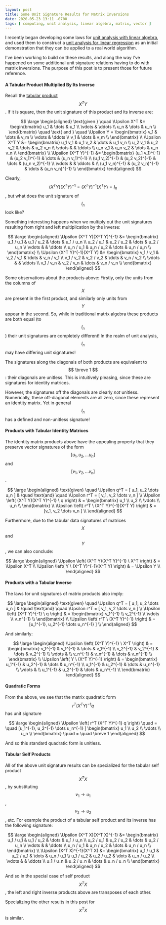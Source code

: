 ```yaml
---
layout: post
title: Some Unit Signature Results for Matrix Inversions
date: 2020-05-23 13:11 -0700
tags: [ computing, unit analysis, linear algebra, matrix, vector ]
---
```


I recently began developing some laws for
[unit analysis with linear algebra](http://erikerlandson.github.io/blog/2020/05/01/unit-analysis-for-linear-algebra/),
and used them to construct a
[unit analysis for linear regression](http://erikerlandson.github.io/blog/2020/05/06/unit-analysis-for-linear-regression/)
as an initial demonstration that they can be applied to a real world algorithm.

I've been working to build on these results, and along the way I've happened on some additional
unit signature relations having to do with matrix inversions.
The purpose of this post is to present those for future reference.

#### A Tabular Product Multiplied By Its Inverse

Recall the
[tabular product](http://erikerlandson.github.io/blog/2020/05/01/unit-analysis-for-linear-algebra/#generalized-tabular-product)
$$ X^T Y $$.
If it is square, then the unit signature of this product and its inverse are:

$$
\large
\begin{aligned}
\text{given } \quad \Upsilon X^T &=
\begin{bmatrix}
  u_1 & \dots & u_1 \\
  \vdots & \ddots \\
  u_n & \dots & u_n \\
\end{bmatrix}
\quad \text{ and } \quad \Upsilon Y =
\begin{bmatrix}
  v_1 & \dots & v_m \\
  \vdots & \ddots \\
  v_1 & \dots & v_m \\
\end{bmatrix} \\
\Upsilon X^T Y &=
\begin{bmatrix}
  u_1 v_1 & u_1 v_2 & \dots & u_1 v_n \\
  u_2 v_1 & u_2 v_2 & \dots & u_2 v_n \\
  \vdots & & \ddots \\
  u_n v_1 & u_n v_2 & \dots & u_n v_n \\
\end{bmatrix} \\
\Upsilon (X^T Y)^{-1} &=
\begin{bmatrix}
  (u_1 v_1)^{-1} & (u_2 v_1)^{-1} & \dots  & (u_n v_1)^{-1} \\
  (u_1 v_2)^{-1} & (u_2 v_2)^{-1} & \dots  & (u_n v_2)^{-1} \\
  \vdots         &                & \ddots & \\
  (u_1 v_n)^{-1} & (u_2 v_n)^{-1} & \dots  & (u_n v_n)^{-1} \\  
\end{bmatrix}
\end{aligned}
$$

Clearly,
$$ (X^T Y)(X^T Y)^{-1} = (X^T Y)^{-1}(X^T Y) = I_n $$,
but what does the unit signature of $$ I_n $$ look like?

Something interesting happens when we multiply out the unit signatures resulting from
right and left multiplication by the inverse:

$$
\large
\begin{aligned}
\Upsilon (X^T Y)(X^T Y)^{-1} &=
\begin{bmatrix}
  u_1 / u_1 & u_1 / u_2 & \dots & u_1 / u_n \\
  u_2 / u_1 & u_2 / u_2 & \dots & u_2 / u_n \\
  \vdots & & \ddots \\
  u_n / u_1 & u_n / u_2 & \dots & u_n / u_n \\
\end{bmatrix} \\
\Upsilon (X^T Y)^{-1}(X^T Y) &=
\begin{bmatrix}
  v_1 / v_1 & v_2 / v_1 & \dots & v_n / v_1 \\
  v_1 / v_2 & v_2 / v_2 & \dots & v_n / v_2 \\
  \vdots & & \ddots \\
  v_1 / v_n & v_2 / v_n & \dots & v_n / v_n \\
\end{bmatrix}
\end{aligned}
$$

Some observations about the products above:
Firstly, only the units from the columns of $$ X $$ are present in the first product,
and similarly only units from $$ Y $$ appear in the second.
So, while in traditional matrix algebra these products are both equal (to $$ I_n $$)
their unit signatures are completely different!
In the realm of unit analysis, $$ I_n $$ may have differing unit signatures!

The signatures along the diagonals of both products are equivalent to $$ \breve 1 $$:
their diagonals are unitless.
This is intuitively pleasing, since these are signatures for identity matrices.

However, the signatures off the diagonals are clearly _not_ unitless.
Numerically, these off-diagonal elements are all zero, since these represent an identity matrix.
Yet in general $$ I_n $$ has a defined and non-unitless signature!

#### Products with Tabular Identity Matrices

The identity matrix products above have the appealing property that they preserve vector signatures of the form
$$ [ u_1, u_2, \dots u_n ] $$ and $$ [v_1, v_2, \dots v_n ] $$.

$$
\large
\begin{aligned}
\text{given} \quad
\Upsilon q^T = [ u_1, u_2 \dots u_n ] &
\quad \text{and} \quad
\Upsilon r^T = [ v_1, v_2 \dots v_n ] \\
\Upsilon \left( (X^T Y)(X^T Y)^{-1} \ q \right) & =
\begin{bmatrix}
u_1 \\
u_2 \\
\vdots \\
u_n \\
\end{bmatrix} \\
\Upsilon \left( r^T \ (X^T Y)^{-1}(X^T Y) \right) & =
[v_1, v_2 \dots v_n ] \\
\end{aligned}
$$

Furthermore, due to the tabular data signatures of matrices $$ X $$ and $$ Y $$,
we can also conclude:

$$
\large
\begin{aligned}
\Upsilon \left( (X^T Y)(X^T Y)^{-1} \ X^T \right) & = \Upsilon X^T \\
\Upsilon \left( Y \ (X^T Y)^{-1}(X^T Y) \right) & = \Upsilon Y \\
\end{aligned}
$$

#### Products with a Tabular Inverse

The laws for unit signatures of matrix products also imply:

$$
\large
\begin{aligned}
\text{given} \quad
\Upsilon q^T = [ u_1, u_2 \dots u_n ] &
\quad \text{and} \quad
\Upsilon r^T = [ v_1, v_2 \dots v_n ] \\
\Upsilon \left( (X^T Y)^{-1} \ q \right) & =
\begin{bmatrix}
v_1^{-1} \\
v_2^{-1} \\
\vdots \\
v_n^{-1} \\
\end{bmatrix} \\
\Upsilon \left( r^T \ (X^T Y)^{-1} \right) & =
[u_1^{-1}, u_2^{-1} \dots u_n^{-1} ] \\
\end{aligned}
$$

And similarly:

$$
\large
\begin{aligned}
\Upsilon \left( (X^T Y)^{-1} \ X^T \right) & =
\begin{bmatrix}
v_1^{-1} & v_1^{-1} & \dots & v_1^{-1} \\
v_2^{-1} & v_2^{-1} & \dots & v_2^{-1} \\
\vdots & \\
v_n^{-1} & v_n^{-1} & \dots & v_n^{-1} \\
\end{bmatrix} \\
\Upsilon \left( Y \ (X^T Y)^{-1} \right) & = 
\begin{bmatrix}
  u_1^{-1} & u_2^{-1} & \dots & u_n^{-1} \\
  u_1^{-1} & u_2^{-1} & \dots & u_n^{-1} \\
  \vdots & \\
  u_1^{-1} & u_2^{-1} & \dots & u_n^{-1} \\
\end{bmatrix}
\end{aligned}
$$

#### Quadratic Forms

From the above, we see that the matrix quadratic form
$$ r^T (X^T Y)^{-1} q $$ has unit signature

$$
\large
\begin{aligned}
\Upsilon \left( r^T (X^T Y)^{-1} q \right)
\quad = \quad
[u_1^{-1}, u_2^{-1} \dots u_n^{-1} ]
\begin{bmatrix}
u_1 \\
u_2 \\
\vdots \\
u_n \\
\end{bmatrix}
\quad = \quad
\breve 1
\end{aligned}
$$

And so this standard quadratic form is unitless.

#### Tabular Self Products

All of the above unit signature results can be specialized for the tabular self product
$$ X^T X $$,
by substituting $$ v_1 \rightarrow u_1 $$, $$ v_2 \rightarrow u_2 $$, etc.
For example the product of a tabular self product and its inverse has the following signature:

$$
\large
\begin{aligned}
\Upsilon (X^T X)(X^T X)^{-1} &=
\begin{bmatrix}
  u_1 / u_1 & u_1 / u_2 & \dots & u_1 / u_n \\
  u_2 / u_1 & u_2 / u_2 & \dots & u_2 / u_n \\
  \vdots & & \ddots \\
  u_n / u_1 & u_n / u_2 & \dots & u_n / u_n \\
\end{bmatrix} \\
\Upsilon (X^T X)^{-1}(X^T X) &=
\begin{bmatrix}
  u_1 / u_1 & u_2 / u_1 & \dots & u_n / u_1 \\
  u_1 / u_2 & u_2 / u_2 & \dots & u_n / u_2 \\
  \vdots & & \ddots \\
  u_1 / u_n & u_2 / u_n & \dots & u_n / u_n \\
\end{bmatrix}
\end{aligned}
$$

And so in the special case of self product $$ X^T X $$, the left and right inverse products above
are transposes of each other.

Specializing the other results in this post for $$ X^T X $$ is similar.
